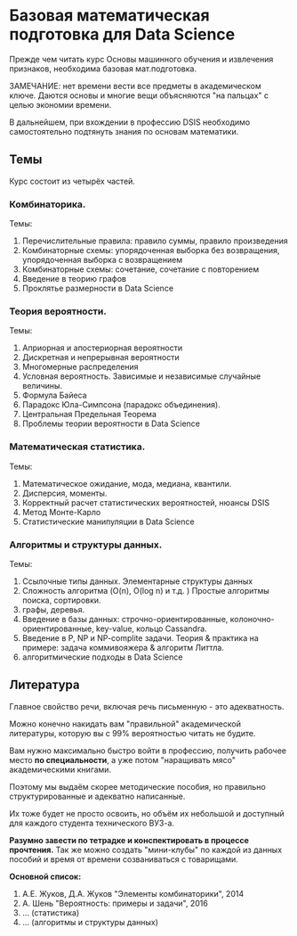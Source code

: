 # Базовая математическая подготовка для Data Science

Прежде чем читать курс 
Основы машинного обучения и извлечения признаков,
необходима базовая мат.подготовка.

ЗАМЕЧАНИЕ: нет времени вести все предметы
в академическом ключе.
Даются основы и многие вещи объясняются "на пальцах"
с целью экономии времени.

В дальнейшем, при вхождении в профессию 
DSIS
необходимо самостоятельно подтянуть знания по 
основам математики.

## Темы

Курс состоит из четырёх частей.

### Комбинаторика.

Темы:
1. Перечислительные правила: правило суммы, правило произведения
2. Комбинаторные схемы: упорядоченная выборка без возвращения, упорядоченная выборка с возвращением
3. Комбинаторные схемы: сочетание, сочетание с повторением
4. Введение в теорию графов
5. Проклятье размерности в Data Science



### Теория вероятности.


Темы:
1. Априорная и апостериорная вероятности
2. Дискретная и непрерывная вероятности
3. Многомерные распределения
4. Условная вероятность. Зависимые и независимые случайные величины.
5. Формула Байеса
6. Парадокс Юла-Симпсона (парадокс объединения). 
7. Центральная Предельная Теорема
8. Проблемы теории вероятности в Data Science

### Математическая статистика.


Темы:
1. Математическое ожидание, мода, медиана, квантили.
2. Дисперсия, моменты.
3. Корректный расчет статистических вероятностей, нюансы DSIS 
4. Метод Монте-Карло
5. Статистические манипуляции в Data Science

### Алгоритмы и структуры данных.

Темы:
1. Ссылочные типы данных. Элементарные структуры данных
2. Сложность алгоритма (O(n), O(log n) и т.д. ) 
Простые алгоритмы
поиска,
сортировки.
3. графы, деревья. 
4. Введение в базы данных:
строчно-ориентированные,
колоночно-ориентированные,
key-value,
кольцо Cassandra.
5. Введение в P, NP и NP-complite задачи. 
Теория & практика на примере:
задача коммивояжера & алгоритм Литтла. 
6. алгоритмические подходы в Data Science


## Литература

Главное свойство речи,
включая речь письменную - это адекватность.

Можно конечно накидать вам "правильной"
академической литературы, которую вы с 99% вероятностью читать не будите.

Вам нужно максимально быстро войти в профессию, 
получить рабочее место **по специальности**,
а уже потом "наращивать мясо" академическими книгами.

Поэтому мы выдаём скорее методические пособия,
но правильно структурированные и адекватно написанные.

Их тоже будет не просто освоить, но объём их небольшой
и доступный для каждого студента технического ВУЗ-а.

**Разумно завести по тетрадке и конспектировать в процессе прочтения.**
Так же можно создать "мини-клубы" по каждой из данных пособий 
и время от времени созваниваться с товарищами.

**Основной список:**
1. А.Е. Жуков, Д.А. Жуков "Элементы комбинаторики", 2014
2. А. Шень "Вероятность: примеры и задачи", 2016
3. ... (статистика)
4. ... (алгоритмы и структуры данных)

